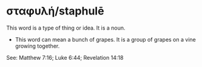 # σταφυλή/staphulē
This word is a type of thing or idea. It is a noun.

* This word can mean a bunch of grapes. It is a group of grapes on a vine growing together.

See: Matthew 7:16; Luke 6:44; Revelation 14:18
